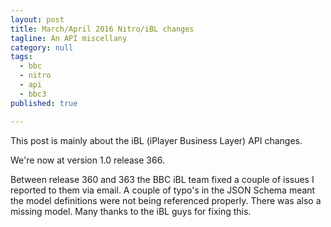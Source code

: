 ```yaml
---
layout: post
title: March/April 2016 Nitro/iBL changes
tagline: An API miscellany
category: null
tags:
  - bbc
  - nitro
  - api
  - bbc3
published: true

---
```

This post is mainly about the iBL (iPlayer Business Layer) API changes.

We're now at version 1.0 release 366.

Between release 360 and 363 the BBC iBL team fixed a couple of issues I reported to them via email. A couple of typo's
in the JSON Schema meant the model definitions were not being referenced properly. There was also a missing model.
Many thanks to the iBL guys for fixing this.

